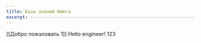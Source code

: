 ```yaml
---
title: База знаний Омега
excerpt: --------------------------------------------------------------------------------------------------------------------------------------------------------------------------------------------------------------------------------
---
```

[[Добро пожаловать 1]]
Hello engineer!
123
